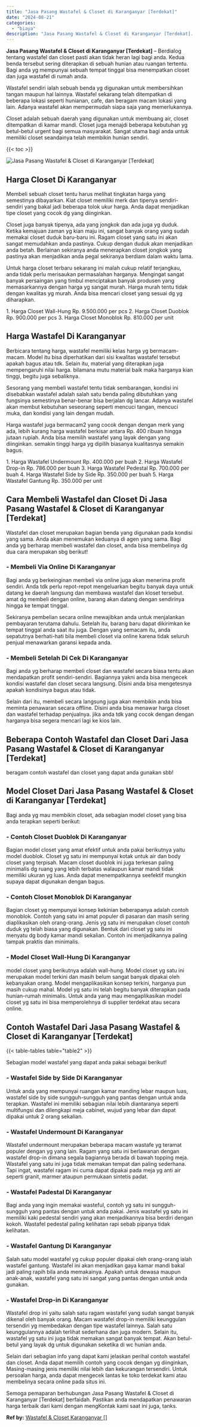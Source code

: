 ```yaml
---
title: "Jasa Pasang Wastafel & Closet di Karanganyar [Terdekat]"
date: "2024-08-21"
categories: 
  - "biaya"
description: "Jasa Pasang Wastafel & Closet di Karanganyar [Terdekat]. Semoga pemaparan berhubungan Jasa Pasang Wastafel & Closet di Karanganyar [Terdekat] berfaidah. Pa..."
---
```


**Jasa Pasang Wastafel & Closet di Karanganyar \[Terdekat\]** – Berdialog tentang wastafel dan closet pasti akan tidak heran lagi bagi anda. Kedua benda tersebut sering diterapkan di sebuah hunian atau ruangan tertentu. Bagi anda yg mempunyai sebuah tempat tinggal bisa menempatkan closet dan juga wastafel di rumah anda.

Wastafel sendiri ialah sebuah benda yg digunakan untuk membersihkan tangan maupun hal lainnya. Wastafel sekarang telah ditempatkan di beberapa lokasi seperti hunianan, cafe, dan beragam macam lokasi yang lain. Adanya wastafel akan mempermudah siapa saja yang memerlukannya.

Closet adalah sebuah daerah yang digunakan untuk membuang air, closet ditempatkan di kamar mandi. Closet juga menajdi beberapa kebutuhan yg betul-betul urgent bagi semua masyarakat. Sangat utama bagi anda untuk memiliki closet seandainya telah membikin hunian sendiri.

{{< toc >}}

![Jasa Pasang Wastafel & Closet di Karanganyar [Terdekat]](/images/wastafel-closet-murah14.png)

## Harga Closet Di Karanganyar

Membeli sebuah closet tentu harus melihat tingkatan harga yang semestinya dibayarkan. Kiat closet memiliki merk dan tipenya sendiri-sendiri yang bakal jadi beberapa tolok ukur harga. Anda dapat menjadikan tipe closet yang cocok dg yang diinginkan.

Closet juga banyak tipenya, ada yang jongkok dan ada juga yg duduk. Ketika kemajuan zaman yg kian maju ini, sangat banyak orang yang sudah memakai closet duduk baru-baru ini. Ragam closet yang satu ini akan sangat memudahkan anda pastinya. Cukup dengan duduk akan menjadikan anda betah. Berlainan sekiranya anda menerapkan closet jongkok yang pastinya akan menjadikan anda pegal sekiranya berdiam dalam waktu lama.

Untuk harga closet terbaru sekarang ini malah cukup relatif terjangkau, anda tidak perlu merisaukan permasalahan harganya. Mengingat sangat banyak persaingan yang timbul menciptakan banyak produsen yang memasarkannya dengan harga yg sangat murah. Harga murah tentu tidak dengan kwalitas yg murah. Anda bisa mencari closet yang sesuai dg yg diharapkan.

1\. Harga Closet Wall-Hung Rp. 9.500.000 per pcs 2. Harga Closet Duoblok Rp. 900.000 per pcs 3. Harga Closet Monoblok Rp. 810.000 per unit

## Harga Wastafel Di Karanganyar

Berbicara tentang harga, wastafel memiliki kelas harga yg bermacam-macam. Model itu bisa diperhatikan dari sisi kwalitas wastafel tersebut apakah bagus atau tdk. Selain itu, material yang diterapkan juga mempengaruhi nilai harga. bilamana mutu material baik maka harganya kian tinggi, begitu juga sebaliknya.

Sesorang yang membeli wastafel tentu tidak sembarangan, kondisi ini disebabkan wastafel adalah salah satu benda paling dibutuhkan yang fungsinya semestinya benar-benar bisa berjalan dg lancar. Adanya wastafel akan membut kebutuhan seseorang seperti mencuci tangan, mencuci muka, dan kondisi yang lain dengan mudah.

Harga wastafel juga bermacam2 yang cocok dengan dengan merk yang ada, lebih kurang harga wastafel berkisar antara Rp. 400 ribuan hingga jutaan rupiah. Anda bisa memilih wastafel yang layak dengan yang diinginkan. semakin tinggi harga yg dipilih biasanya kualitasnya semakin bagus.

1\. Harga Wastafel Undermount Rp. 400.000 per buah 2. Harga Wastafel Drop-in Rp. 786.000 per buah 3. Harga Wastafel Pedestal Rp. 700.000 per buah 4. Harga Wastafel Side by Side Rp. 350.000 per buah 5. Harga Wastafel Gantung Rp. 350.000 per unit

## Cara Membeli Wastafel dan Closet Di Jasa Pasang Wastafel & Closet di Karanganyar \[Terdekat\]

Wastafel dan closet merupakan bagian benda yang digunakan pada kondisi yang sama. Anda akan menemukan keduanya di agen yang sama. Bagi anda yg berharap membeli wastafel dan closet, anda bisa membelinya dg dua cara merupakan sbg berikut!

### \- Membeli Via Online Di Karanganyar

Bagi anda yg berkeinginan membeli via online juga akan menerima profit sendiri. Anda tdk perlu repot-repot mengeluarkan begitu banyak daya untuk datang ke daerah langsung dan membawa wastafel dan kloset tersebut. amat dg membeli dengan online, barang akan datang dengan sendirinya hingga ke tempat tinggal.

Sekiranya pembelian secara online mewajibkan anda untuk menjalankan pembayaran terutama dahulu. Setelah itu, barang baru dapat dikirimkan ke tempat tinggal anda saat itu juga. Dengan yang semacam itu, anda sepatutnya berhati-hati bila membeli closet via online karena tidak seluruh penjual menawarkan garansi kepada anda.

### \- Membeli Setelah Di Cek Di Karanganyar

Bagi anda yg berharap membeli closet dan wastafel secara biasa tentu akan mendapatkan profit sendiri-sendiri. Bagiannya yakni anda bisa mengecek kondisi wastafel dan closet secara langsung. Disini anda bisa mengetesnya apakah kondisinya bagus atau tidak.

Selain dari itu, membeli secara langsung juga akan membikin anda bisa meminta penawaran secara offline. Disini anda bisa menawar harga closet dan wastafel terhadap penjualnya. jika anda tdk yang cocok dengan dengan harganya bisa segera mencari lagi ke kios lain.

## Beberapa Contoh Wastafel dan Closet Dari Jasa Pasang Wastafel & Closet di Karanganyar \[Terdekat\]

beragam contoh wastafel dan closet yang dapat anda gunakan sbb!

## Model Closet Dari Jasa Pasang Wastafel & Closet di Karanganyar \[Terdekat\]

Bagi anda yg mau membikin closet, ada sebagian model closet yang bisa anda terapkan seperti berikut:

### \- Contoh Closet Duoblok Di Karanganyar

Bagian model closet yang amat efektif untuk anda pakai berikutnya yaitu model duoblok. Closet yg satu ini mempunyai kotak untuk air dan body closet yang terpisah. Macam closet duoblok ini juga terkesan paling minimalis dg ruang yang lebih terbatas walaupun kamar mandi tidak memiliki ukuran yg luas. Anda dapat menempatkannya seefektif mungkin supaya dapat digunakan dengan bagus.

### \- Contoh Closet Monoblok Di Karanganyar

Bagian closet yg mempunyai konsep kekinian beberapanya adalah contoh monoblok. Contoh yang satu ini amat populer di pasaran dan masih sering diaplikasikan oleh orang-orang. Jenis yg satu ini merupakan closet contoh duduk yg telah biasa yang digunakan. Bentuk dari closet yg satu ini menyatu dg body kamar mandi sekalian. Contoh ini menjadikannya paling tampak praktis dan minimalis.

### \- Model Closet Wall-Hung Di Karanganyar

model closet yang berikutnya adalah wall-hung. Model closet yg satu ini merupakan model terkini dan masih belum sangat banyak dipakai oleh kebanyakan orang. Model mengaplikasikan konsep terkini, harganya pun masih cukup mahal. Model yg satu ini telah begitu banyak diterapkan pada hunian-rumah minimalis. Untuk anda yang mau mengaplikasikan model closet yg satu ini bisa memperolehnya di supplier terdekat atau secara online.

## Contoh Wastafel Dari Jasa Pasang Wastafel & Closet di Karanganyar \[Terdekat\]

{{< table-tables table="table2" >}}

Sebagian model wastafel yang dapat anda pakai sebagai berikut!

### \- Wastafel Side by Side Di Karanganyar

Untuk anda yang mempunyai ruangan kamar manding lebar maupun luas, wastafel side by side sungguh-sungguh yang pantas dengan untuk anda terapkan. Wastafel ini memiliki sebagian nilai lebih diantaranya seperti multifungsi dan dilengkapi meja cabinet, wujud yang lebar dan dapat dipakai untuk 2 orang sekalian.

### \- Wastafel Undermount Di Karanganyar

Wastafel undermount merupakan beberapa macam wastafe yg teramat populer dengan yg yang lain. Ragam yang satu ini berlawanan dengan wastafel drop-in dimana segala bagiannya berada di bawah topping meja. Wastafel yang satu ini juga tidak memakan tempat dan paling sederhana. Tapi ingat, wastafel ragam ini cuma dapat dipakai pada meja yg anti air seperti granit, marmer ataupun permukaan sintetis padat.

### \- Wastafel Padestal Di Karanganyar

Bagi anda yang ingin memakai wasteful, contoh yg satu ini sungguh-sungguh yang pantas dengan untuk anda pakai. Jenis wastafel yg satu ini memiliki kaki pedestal sendiri yang akan menjadikannya bisa berdiri dengan kokoh. Wastafel pedestal paling kelihatan rapi sebab pipanya tidak kelihatan.

### \- Wastafel Gantung Di Karanganyar

Salah satu model wastafel yg cukup populer dipakai oleh orang-orang ialah wastafel gantung. Wastafel ini akan menjadikan gaya kamar mandi bakal jadi paling rapih bila anda memakainya. Apakah untuk dewasa maupun anak-anak, wastafel yang satu ini sangat yang pantas dengan untuk anda gunakan.

### \- Wastafel Drop-in Di Karanganyar

Wastafel drop ini yaitu salah satu ragam wastafel yang sudah sangat banyak dikenal oleh banyak orang. Macam wastafel drop-in memiliki keunggulan tersendiri yg membedakan dengan tipe wastafel lainnya. Salah satu keunggulannya adalah terlihat sederhana dan juga modern. Selain itu, wastafel yg satu ini juga tidak memakan sangat banyak tempat. Akan betul-betul yang layak dg untuk digunakan seketika di wc hunian anda.

Selain dari sebagian info yang dapat kami jelaskan perihal contoh wastafel dan closet. Anda dapat memilih contoh yang cocok dengan yg diinginkan, Masing-masing jenis memiliki nilai lebih dan kekurangan tersendiri. Untuk persoalan harga, anda dapat mengecek lantas ke toko terdekat kami atau membelinya secara online pada situs ini.

Semoga pemaparan berhubungan Jasa Pasang Wastafel & Closet di Karanganyar \[Terdekat\] berfaidah. Pastikan anda mendapatkan penawaran harga terbaik dari kami dengan mengKontak kami saat ini juga, tanks.

**Ref by:** [Wastafel & Closet Karanganyar []](https://id.wikipedia.org/wiki/Wastafel)
